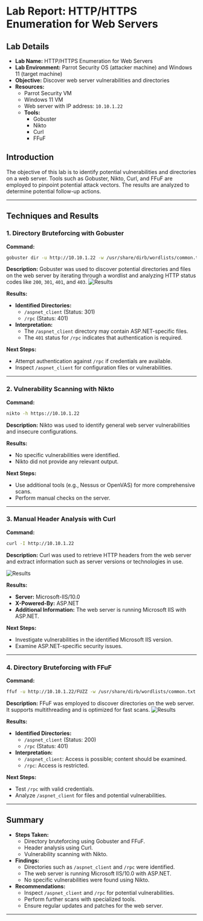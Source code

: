 # Lab Report: HTTP/HTTPS Enumeration for Web Servers

## Lab Details

- **Lab Name:** HTTP/HTTPS Enumeration for Web Servers
- **Lab Environment:** Parrot Security OS (attacker machine) and Windows 11 (target machine)
- **Objective:** Discover web server vulnerabilities and directories
- **Resources:**
  - Parrot Security VM
  - Windows 11 VM
  - Web server with IP address: `10.10.1.22`
  - **Tools:**
    - Gobuster
    - Nikto
    - Curl
    - FFuF

## Introduction

The objective of this lab is to identify potential vulnerabilities and directories on a web server. Tools such as Gobuster, Nikto, Curl, and FFuF are employed to pinpoint potential attack vectors. The results are analyzed to determine potential follow-up actions.

---

## Techniques and Results

### 1. Directory Bruteforcing with Gobuster

**Command:**
```bash
gobuster dir -u http://10.10.1.22 -w /usr/share/dirb/wordlists/common.txt
```
**Description:**
Gobuster was used to discover potential directories and files on the web server by iterating through a wordlist and analyzing HTTP status codes like `200`, `301`, `401`, and `403`.
![Results](https://i.imgur.com/PRP3sCF.png)

**Results:**
- **Identified Directories:**
  - `/aspnet_client` (Status: 301)
  - `/rpc` (Status: 401)
- **Interpretation:**
  - The `/aspnet_client` directory may contain ASP.NET-specific files.
  - The `401` status for `/rpc` indicates that authentication is required.

**Next Steps:**
- Attempt authentication against `/rpc` if credentials are available.
- Inspect `/aspnet_client` for configuration files or vulnerabilities.

---

### 2. Vulnerability Scanning with Nikto

**Command:**
```bash
nikto -h https://10.10.1.22
```
**Description:**
Nikto was used to identify general web server vulnerabilities and insecure configurations.

**Results:**
- No specific vulnerabilities were identified.
- Nikto did not provide any relevant output.

**Next Steps:**
- Use additional tools (e.g., Nessus or OpenVAS) for more comprehensive scans.
- Perform manual checks on the server.

---

### 3. Manual Header Analysis with Curl

**Command:**
```bash
curl -I http://10.10.1.22
```
**Description:**
Curl was used to retrieve HTTP headers from the web server and extract information such as server versions or technologies in use.

![Results](https://i.imgur.com/KmBnIhX.png)

**Results:**
- **Server:** Microsoft-IIS/10.0
- **X-Powered-By:** ASP.NET
- **Additional Information:** The web server is running Microsoft IIS with ASP.NET.

**Next Steps:**
- Investigate vulnerabilities in the identified Microsoft IIS version.
- Examine ASP.NET-specific security issues.

---

### 4. Directory Bruteforcing with FFuF

**Command:**
```bash
ffuf -u http://10.10.1.22/FUZZ -w /usr/share/dirb/wordlists/common.txt
```
**Description:**
FFuF was employed to discover directories on the web server. It supports multithreading and is optimized for fast scans.
![Results](https://i.imgur.com/PqRpWPx.png)

**Results:**
- **Identified Directories:**
  - `/aspnet_client` (Status: 200)
  - `/rpc` (Status: 401)
- **Interpretation:**
  - `/aspnet_client`: Access is possible; content should be examined.
  - `/rpc`: Access is restricted.

**Next Steps:**
- Test `/rpc` with valid credentials.
- Analyze `/aspnet_client` for files and potential vulnerabilities.

---

## Summary

- **Steps Taken:**
  - Directory bruteforcing using Gobuster and FFuF.
  - Header analysis using Curl.
  - Vulnerability scanning with Nikto.
- **Findings:**
  - Directories such as `/aspnet_client` and `/rpc` were identified.
  - The web server is running Microsoft IIS/10.0 with ASP.NET.
  - No specific vulnerabilities were found using Nikto.
- **Recommendations:**
  - Inspect `/aspnet_client` and `/rpc` for potential vulnerabilities.
  - Perform further scans with specialized tools.
  - Ensure regular updates and patches for the web server.

---
